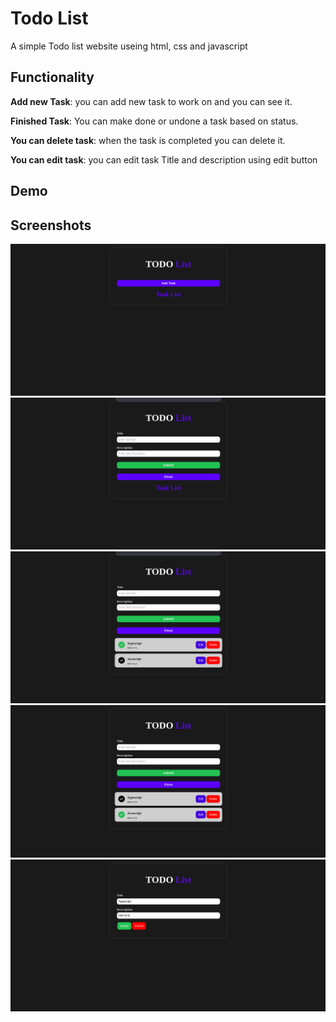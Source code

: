 # Todo List

A simple Todo list website useing html, css and javascript

## Functionality

**Add new Task**: you can add new task to work on and you can see it.

**Finished Task**: You can make done or undone a task based on status.

**You can delete task**: when the task is completed you can delete it.

**You can edit task**: you can edit task Title and description using edit button

## Demo

## Screenshots

![App Screenshot](https://github.com/Naol86/projectPhase/blob/main/Task-1/images/demo-1.png)
![App Screenshot](https://github.com/Naol86/projectPhase/blob/main/Task-1/images/demo-2.png)
![App Screenshot](https://github.com/Naol86/projectPhase/blob/main/Task-1/images/demo-3.png)
![App Screenshot](https://github.com/Naol86/projectPhase/blob/main/Task-1/images/demo-4.png)
![App Screenshot](https://github.com/Naol86/projectPhase/blob/main/Task-1/images/demo-5.png)
